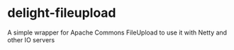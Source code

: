 # delight-fileupload
A simple wrapper for Apache Commons FileUpload to use it with Netty and other IO servers
